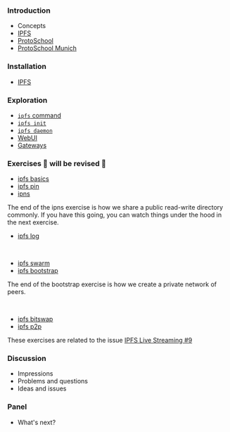 ### Introduction

- Concepts
- [IPFS](https://ipfs.io/)
- [ProtoSchool](https://proto.school/)
- [ProtoSchool Munich](https://github.com/protoschool/munich)

### Installation

- [IPFS](https://docs.ipfs.io/introduction/install/)

### Exploration

- [```ipfs``` command](https://docs.ipfs.io/reference/api/cli/)
- [```ipfs init```](https://docs.ipfs.io/reference/api/cli/#ipfs-init)
- [```ipfs daemon```](https://docs.ipfs.io/reference/api/cli/#ipfs-daemon)
- [WebUI](https://docs.ipfs.io/introduction/usage/#fancy-web-console)
- [Gateways](https://ipfs.github.io/public-gateway-checker/)

### Exercises 👋 will be revised 👋


- [ipfs basics](../exercises/IPFS-Basics.md)
- [ipfs pin](../exercises/IPFS-Pin.md)
- [ipns](../exercises/IPFS-IPNS.md)

The end of the ipns exercise is how we share a public read-write directory commonly. 
If you have this going, you can watch things under the hood in the next exercise.

- [ipfs log](../exercises/IPFS-Log.md)

<br>

- [ipfs swarm](../exercises/IPFS-Swarm.md)
- [ipfs bootstrap](../exercises/IPFS-Bootstrap.md)

The end of the bootstrap exercise is how we create a private network of peers.

<br>

- [ipfs bitswap](../exercises/IPFS-Bitswap.md)
- [ipfs p2p](../exercises/IPFS-P2P.md)

These exercises are related to the issue [IPFS Live Streaming #9](https://github.com/ProtoSchool/munich/issues/9)

### Discussion

- Impressions
- Problems and questions
- Ideas and issues

### Panel

- What's next?
